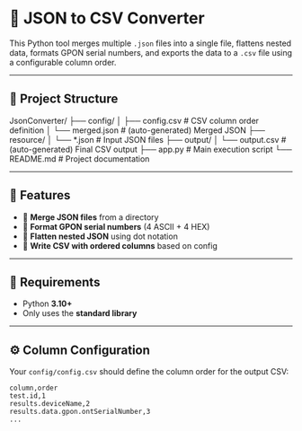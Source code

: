 # 🧩 JSON to CSV Converter

This Python tool merges multiple `.json` files into a single file, flattens nested data, formats GPON serial numbers, and exports the data to a `.csv` file using a configurable column order.

---

## 📁 Project Structure

JsonConverter/
├── config/
│ ├── config.csv # CSV column order definition
│ └── merged.json # (auto-generated) Merged JSON
├── resource/
│ └── *.json # Input JSON files
├── output/
│ └── output.csv # (auto-generated) Final CSV output
├── app.py # Main execution script
└── README.md # Project documentation


---

## 🚀 Features

- 🔁 **Merge JSON files** from a directory
- 🔧 **Format GPON serial numbers** (4 ASCII + 4 HEX)
- 📐 **Flatten nested JSON** using dot notation
- 🧾 **Write CSV with ordered columns** based on config

---

## 🔧 Requirements

- Python **3.10+**
- Only uses the **standard library**

---

## ⚙️ Column Configuration

Your `config/config.csv` should define the column order for the output CSV:

```csv
column,order
test.id,1
results.deviceName,2
results.data.gpon.ontSerialNumber,3
...

